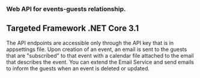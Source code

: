 ### Web API for events-guests relationship.
## Targeted Framework .NET Core 3.1

The API endpoints are accessible only through the API key that is in appsettings file.
Upon creation of an event, an email is sent to the guests that are "subscribed" to that event with a calendar file attached to the email that describes the event.
You can extend the Email Service and send emails to inform the guests when an event is deleted or updated. 
